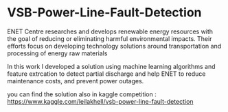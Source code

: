 # VSB-Power-Line-Fault-Detection


ENET Centre researches and develops renewable energy resources with the goal of reducing or eliminating harmful environmental impacts. Their efforts focus on developing technology solutions around transportation and processing of energy raw materials

In this work I developed a solution using machine learning algorithms and feature extrcation to detect partial discharge and help ENET to reduce maintenance costs, and prevent power outages.

you can find the solution also in kaggle competition : https://www.kaggle.com/leilakhell/vsb-power-line-fault-detection
